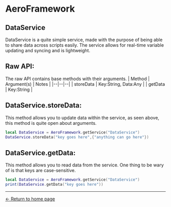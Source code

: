 # AeroFramework

## DataService
DataService is a quite simple service, made with the purpose of being able to share data across scripts easily.  The service allows for real-time variable updating and syncing and is lightweight.
## Raw API:
The raw API contains base methods with their arguments.
| Method | Argument(s) | Notes |
|--|--|--|
| storeData | Key:String, Data:Any |
| getData | Key:String |
## DataService.storeData:
This method allows you to update data within the service, as seen above, this method is quite open about arguments.
```lua
local DataService = AeroFramework.getService("DataService")
DataService.storeData("key goes here",{"anything can go here"})
```
## DataService.getData:
This method allows you to read data from the service.  One thing to be wary of is that keys are case-sensitive.
```lua
local DataService = AeroFramework.getService("DataService")
print(DataService.getData("key goes here"))
```

---
[← Return to home page](https://madonox.github.io/AeroFramework/)
